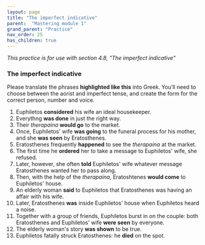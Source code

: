```yaml
---
layout: page
title: "The imperfect indicative"
parent:  "Mastering module 1"
grand_parent: "Practice"
nav_order: 25
has_children: true
---
```



*This practice is for use with section 4.8, "The imperfect indicative"*




### The imperfect indicative



Please translate the phrases **highlighted like this** into Greek. You’ll need to choose between the aorist and imperfect tense, and create the form for the correct person, number and voice.


1.  Euphiletos **considered** his wife an ideal housekeeper.
2.  Everythng **was done** in just the right way.
3. Their *therapaina* **would go** to the market.
4. Once, Euphiletos' wife **was going** to the funeral process for his mother, and she **was seen** by Eratosthenes.
5. Eratosthenes frequently **happened** to see the *therapaina* at the market.
5.  The first time he **ordered** her to take a message to Euphiletos' wife, she refused.
6.  Later, however, she often **told** Euphiletos' wife whatever message Eratosthenes wanted her to pass along.
7. Then, with the help of the *therapaina*, Eratoshtenes **would come** to Euphiletos' house.
8. An elderly woman **said** to Euphiletos that Eratosthenes was having an affair with his wife.
7. Later, Eratosthenes **was** inside Euphiletos' house when Euphiletos heard a noise.
8. Together with a group of friends, Euphiletos burst  in on the couple: both Eratosthenes and Euphiletos' wife **were seen** by everyone.
9. The elderly woman's story **was shown** to be true.
10. Euphiletos fatally struck Eratosthenes: he **died** on the spot.